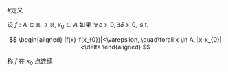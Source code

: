 #定义

设 $f:A\subset \mathbb{R}\to \mathbb{R},\; x_{0}\in A$ 如果 $\forall \varepsilon>0,\exists\delta>0,\text{ s.t. }$

$$
\begin{aligned}
|f(x)-f(x_{0})|<\varepsilon, \quad\forall x \in A, |x-x_{0}|<\delta
\end{aligned}
$$

称 $f$ 在 $x_{0}$ 点连续